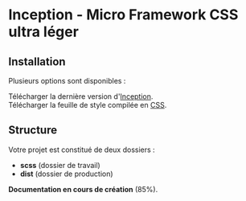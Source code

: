 # Inception - Micro Framework CSS ultra léger

## Installation

Plusieurs options sont disponibles :

Télécharger la dernière version d'[Inception](https://github.com/Yuni66/Inception/archive/master.zip).  
Télécharger la feuille de style compilée en [CSS](https://raw.githubusercontent.com/Yuni66/Inception/master/dist/inception.min.css).

## Structure

Votre projet est constitué de deux dossiers : 
- **scss** (dossier de travail) 
- **dist** (dossier de production)

**Documentation en cours de création** (85%).
